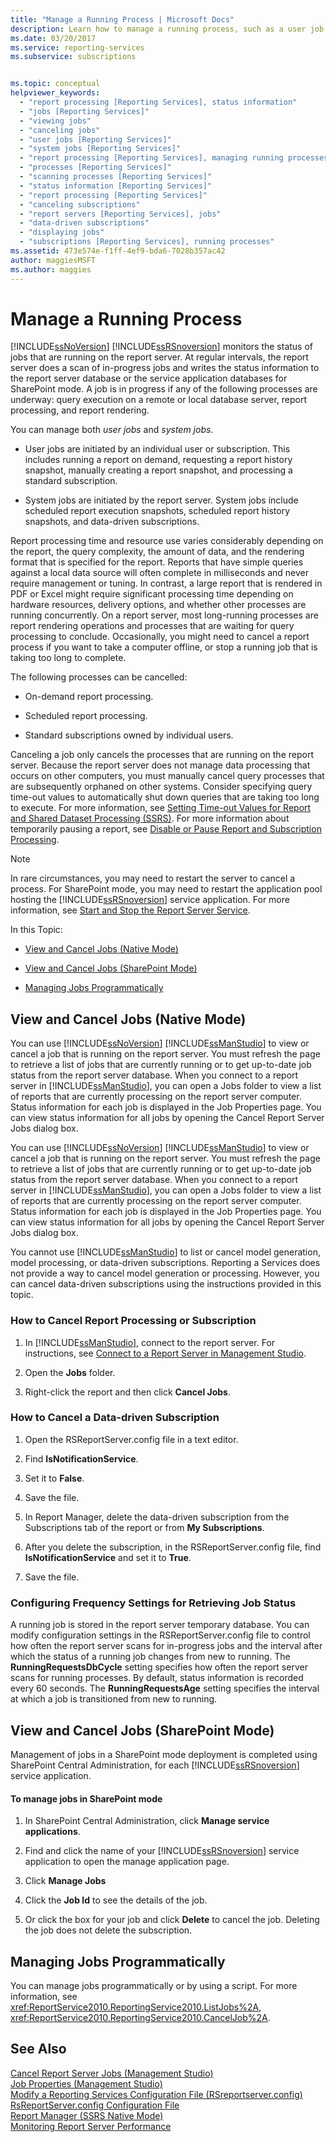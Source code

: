 ```yaml
---
title: "Manage a Running Process | Microsoft Docs"
description: Learn how to manage a running process, such as a user job or a system job. You can view a job, cancel a job, or manage a job programmatically.
ms.date: 03/20/2017
ms.service: reporting-services
ms.subservice: subscriptions


ms.topic: conceptual
helpviewer_keywords: 
  - "report processing [Reporting Services], status information"
  - "jobs [Reporting Services]"
  - "viewing jobs"
  - "canceling jobs"
  - "user jobs [Reporting Services]"
  - "system jobs [Reporting Services]"
  - "report processing [Reporting Services], managing running processes"
  - "processes [Reporting Services]"
  - "scanning processes [Reporting Services]"
  - "status information [Reporting Services]"
  - "report processing [Reporting Services]"
  - "canceling subscriptions"
  - "report servers [Reporting Services], jobs"
  - "data-driven subscriptions"
  - "displaying jobs"
  - "subscriptions [Reporting Services], running processes"
ms.assetid: 473e574e-f1ff-4ef9-bda6-7028b357ac42
author: maggiesMSFT
ms.author: maggies
---
```

# Manage a Running Process
  [!INCLUDE[ssNoVersion](../../includes/ssnoversion-md.md)] [!INCLUDE[ssRSnoversion](../../includes/ssrsnoversion-md.md)] monitors the status of jobs that are running on the report server. At regular intervals, the report server does a scan of in-progress jobs and writes the status information to the report server database or the service application databases for SharePoint mode. A job is in progress if any of the following processes are underway: query execution on a remote or local database server, report processing, and report rendering.  
  
 You can manage both *user jobs* and *system jobs*.  
  
-   User jobs are initiated by an individual user or subscription. This includes running a report on demand, requesting a report history snapshot, manually creating a report snapshot, and processing a standard subscription.  
  
-   System jobs are initiated by the report server. System jobs include scheduled report execution snapshots, scheduled report history snapshots, and data-driven subscriptions.  
  
 Report processing time and resource use varies considerably depending on the report, the query complexity, the amount of data, and the rendering format that is specified for the report. Reports that have simple queries against a local data source will often complete in milliseconds and never require management or tuning. In contrast, a large report that is rendered in PDF or Excel might require significant processing time depending on hardware resources, delivery options, and whether other processes are running concurrently. On a report server, most long-running processes are report rendering operations and processes that are waiting for query processing to conclude. Occasionally, you might need to cancel a report process if you want to take a computer offline, or stop a running job that is taking too long to complete.  
  
 The following processes can be cancelled:  
  
-   On-demand report processing.  
  
-   Scheduled report processing.  
  
-   Standard subscriptions owned by individual users.  
  
 Canceling a job only cancels the processes that are running on the report server. Because the report server does not manage data processing that occurs on other computers, you must manually cancel query processes that are subsequently orphaned on other systems. Consider specifying query time-out values to automatically shut down queries that are taking too long to execute. For more information, see [Setting Time-out Values for Report and Shared Dataset Processing &#40;SSRS&#41;](../../reporting-services/report-server/setting-time-out-values-for-report-and-shared-dataset-processing-ssrs.md). For more information about temporarily pausing a report, see [Disable or Pause Report and Subscription Processing](../../reporting-services/subscriptions/disable-or-pause-report-and-subscription-processing.md).  
  
> [!NOTE]  
>  In rare circumstances, you may need to restart the server to cancel a process. For SharePoint mode, you may need to restart the application pool hosting the [!INCLUDE[ssRSnoversion](../../includes/ssrsnoversion-md.md)] service application. For more information, see [Start and Stop the Report Server Service](../../reporting-services/report-server/start-and-stop-the-report-server-service.md).  
  
 In this Topic:  
  
-   [View and Cancel Jobs (Native Mode)](#bkmk_native)  
  
-   [View and Cancel Jobs (SharePoint Mode)](#bkmk_sharepoint)  
  
-   [Managing Jobs Programmatically](#bkmk_programmatically)  
  
##  <a name="bkmk_native"></a> View and Cancel Jobs (Native Mode)  
 You can use [!INCLUDE[ssNoVersion](../../includes/ssnoversion-md.md)] [!INCLUDE[ssManStudio](../../includes/ssmanstudio-md.md)] to view or cancel a job that is running on the report server. You must refresh the page to retrieve a list of jobs that are currently running or to get up-to-date job status from the report server database. When you connect to a report server in [!INCLUDE[ssManStudio](../../includes/ssmanstudio-md.md)], you can open a Jobs folder to view a list of reports that are currently processing on the report server computer. Status information for each job is displayed in the Job Properties page. You can view status information for all jobs by opening the Cancel Report Server Jobs dialog box.  
  
 You can use [!INCLUDE[ssNoVersion](../../includes/ssnoversion-md.md)] [!INCLUDE[ssManStudio](../../includes/ssmanstudio-md.md)] to view or cancel a job that is running on the report server. You must refresh the page to retrieve a list of jobs that are currently running or to get up-to-date job status from the report server database. When you connect to a report server in [!INCLUDE[ssManStudio](../../includes/ssmanstudio-md.md)], you can open a Jobs folder to view a list of reports that are currently processing on the report server computer. Status information for each job is displayed in the Job Properties page. You can view status information for all jobs by opening the Cancel Report Server Jobs dialog box.  
  
 You cannot use [!INCLUDE[ssManStudio](../../includes/ssmanstudio-md.md)] to list or cancel model generation, model processing, or data-driven subscriptions. Reporting a Services does not provide a way to cancel model generation or processing. However, you can cancel data-driven subscriptions using the instructions provided in this topic.  
  
### How to Cancel Report Processing or Subscription  
  
1.  In [!INCLUDE[ssManStudio](../../includes/ssmanstudio-md.md)], connect to the report server. For instructions, see [Connect to a Report Server in Management Studio](../../reporting-services/tools/connect-to-a-report-server-in-management-studio.md).  
  
2.  Open the **Jobs** folder.  
  
3.  Right-click the report and then click **Cancel Jobs**.  
  
### How to Cancel a Data-driven Subscription  
  
1.  Open the RSReportServer.config file in a text editor.  
  
2.  Find **IsNotificationService**.  
  
3.  Set it to **False**.  
  
4.  Save the file.  
  
5.  In Report Manager, delete the data-driven subscription from the Subscriptions tab of the report or from **My Subscriptions**.  
  
6.  After you delete the subscription, in the RSReportServer.config file, find **IsNotificationService** and set it to **True**.  
  
7.  Save the file.  
  
### Configuring Frequency Settings for Retrieving Job Status  
 A running job is stored in the report server temporary database. You can modify configuration settings in the RSReportServer.config file to control how often the report server scans for in-progress jobs and the interval after which the status of a running job changes from new to running. The **RunningRequestsDbCycle** setting specifies how often the report server scans for running processes. By default, status information is recorded every 60 seconds. The **RunningRequestsAge** setting specifies the interval at which a job is transitioned from new to running.  
  
##  <a name="bkmk_sharepoint"></a> View and Cancel Jobs (SharePoint Mode)  
 Management of jobs in a SharePoint mode deployment is completed using SharePoint Central Administration, for each [!INCLUDE[ssRSnoversion](../../includes/ssrsnoversion-md.md)] service application.  
  
#### To manage jobs in SharePoint mode  
  
1.  In SharePoint Central Administration, click **Manage service applications**.  
  
2.  Find and click the name of your [!INCLUDE[ssRSnoversion](../../includes/ssrsnoversion-md.md)] service application to open the manage application page.  
  
3.  Click **Manage Jobs**  
  
4.  Click the **Job Id** to see the details of the job.  
  
5.  Or click the box for your job and click **Delete** to cancel the job. Deleting the job does not delete the subscription.  
  
##  <a name="bkmk_programmatically"></a> Managing Jobs Programmatically  
 You can manage jobs programmatically or by using a script. For more information, see <xref:ReportService2010.ReportingService2010.ListJobs%2A>, <xref:ReportService2010.ReportingService2010.CancelJob%2A>.  
  
## See Also  
 [Cancel Report Server Jobs &#40;Management Studio&#41;](../../reporting-services/tools/cancel-report-server-jobs-management-studio.md)   
 [Job Properties &#40;Management Studio&#41;](../../reporting-services/tools/job-properties-management-studio.md)   
 [Modify a Reporting Services Configuration File &#40;RSreportserver.config&#41;](../../reporting-services/report-server/modify-a-reporting-services-configuration-file-rsreportserver-config.md)   
 [RsReportServer.config Configuration File](../../reporting-services/report-server/rsreportserver-config-configuration-file.md)   
 [Report Manager  &#40;SSRS Native Mode&#41;](../web-portal-ssrs-native-mode.md)   
 [Monitoring Report Server Performance](../../reporting-services/report-server/monitoring-report-server-performance.md)  
  
